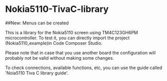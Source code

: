 # Nokia5110-TivaC-library

##New: Menus can be created 

This is a library for the Nokia5110 screen using TM4C123GH6PM microcontroller. To test it, you can directly import the project (Nokia5110_example)in Code Composer Studio.

Please note that in case that you use another board the configuration will probably not be valid without making some changes.

To check connections, available functions, etc, you can use the guide called 'Noia5110 Tiva C library guide'.
